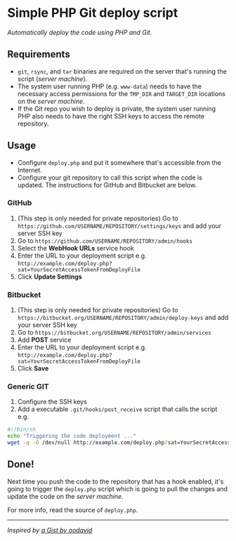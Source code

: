 # Simple PHP Git deploy script
_Automatically deploy the code using PHP and Git._

## Requirements

* `git`, `rsync`, and `tar` binaries are required on the server that's running the script (_server machine_).
* The system user running PHP (e.g. `www-data`) needs to have the necessary access permissions for the `TMP_DIR` and `TARGET_DIR` locations on the _server machine_.
* If the Git repo you wish to deploy is private, the system user running PHP also needs to have the right SSH keys to access the remote repository.

## Usage

 * Configure `deploy.php` and put it somewhere that's accessible from the Internet.
 * Configure your git repository to call this script when the code is updated. The instructions for GitHub and Bitbucket are below.

### GitHub

 1. (This step is only needed for private repositories) Go to `https://github.com/USERNAME/REPOSITORY/settings/keys` and add your server SSH key
 1. Go to `https://github.com/USERNAME/REPOSITORY/admin/hooks`
 1. Select the **WebHook URLs** service hook
 1. Enter the URL to your deployment script e.g. `http://example.com/deploy.php?sat=YourSecretAccessTokenFromDeployFile`
 1. Click **Update Settings**

### Bitbucket

 1. (This step is only needed for private repositories) Go to `https://bitbucket.org/USERNAME/REPOSITORY/admin/deploy-keys` and add your server SSH key
 1. Go to `https://bitbucket.org/USERNAME/REPOSITORY/admin/services`
 1. Add **POST** service
 1. Enter the URL to your deployment script e.g. `http://example.com/deploy.php?sat=YourSecretAccessTokenFromDeployFile`
 1. Click **Save**

### Generic GIT

 1. Configure the SSH keys
 1. Add a executable `.git/hooks/post_receive` script that calls the script e.g.

```sh
#!/bin/sh
echo "Triggering the code deployment ..."
wget -q -O /dev/null http://example.com/deploy.php?sat=YourSecretAccessTokenFromDeployFile
```

## Done!

Next time you push the code to the repository that has a hook enabled, it's going to trigger the `deploy.php` script which is going to pull the changes and update the code on the _server machine_.

For more info, read the source of `deploy.php`.

---

_Inspired by [a Gist by oodavid](https://gist.github.com/1809044)_
